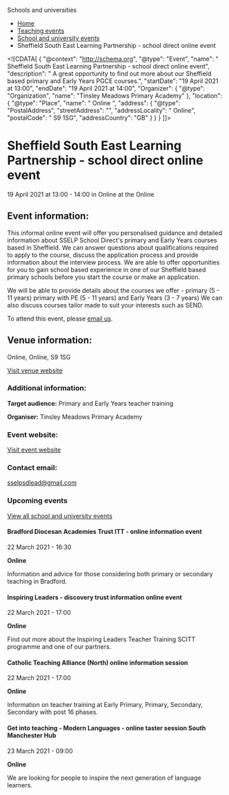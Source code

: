 Schools and universities

*   [Home](/)
*   [Teaching events](/teaching-events)
*   [School and university events](/teaching-events/training-provider-events)
*   Sheffield South East Learning Partnership - school direct online event

<!\[CDATA\[ { "@context": "http://schema.org", "@type": "Event", "name": " Sheffield South East Learning Partnership - school direct online event", "description": " A great opportunity to find out more about our Sheffield based primary and Early Years PGCE courses.", "startDate": "19 April 2021 at 13:00", "endDate": "19 April 2021 at 14:00", "Organizer": { "@type": "Organization", "name": "Tinsley Meadows Primary Academy" }, "location": { "@type": "Place", "name": " Online ", "address": { "@type": "PostalAddress", "streetAddress": "", "addressLocality": " Online", "postalCode": " S9 1SG", "addressCountry": "GB" } } } \]\]>

Sheffield South East Learning Partnership - school direct online event
======================================================================

19 April 2021 at 13:00 - 14:00 in Online at the Online

Event information:
------------------

This informal online event will offer you personalised guidance and detailed information about SSELP School Direct's primary and Early Years courses based in Sheffield. We can answer questions about qualifications required to apply to the course, discuss the application process and provide information about the interview process. We are able to offer opportunities for you to gain school based experience in one of our Sheffield based primary schools before you start the course or make an application.

We will be able to provide details about the courses we offer - primary (5 - 11 years) primary with PE (5 - 11 years) and Early Years (3 - 7 years) We can also discuss courses tailor made to suit your interests such as SEND.

To attend this event, please [email us](mailto:sselpsdlead@gmail.com).

Venue information:
------------------

Online, Online, S9 1SG

[Visit venue website](https://sselp.net/ "Online")

### Additional information:

**Target audience:** Primary and Early Years teacher training

**Organiser:** Tinsley Meadows Primary Academy

### Event website:

[Visit event website](https://sselp.net/)

### Contact email:

[sselpsdlead@gmail.com](mailto:sselpsdlead@gmail.com)

### Upcoming events

[View all school and university events](/teaching-events/training-provider-events)

[](/teaching-events/training-provider-events/210322-bradford-diocesan-academies-trust-itt-online-information-event)

#### Bradford Diocesan Academies Trust ITT - online information event

22 March 2021 - 16:30

**Online**

Information and advice for those considering both primary or secondary teaching in Bradford.

[](/teaching-events/training-provider-events/210322-inspiring-leaders-discovery-trust-information-online-event)

#### Inspiring Leaders - discovery trust information online event

22 March 2021 - 17:00

**Online**

Find out more about the Inspiring Leaders Teacher Training SCITT programme and one of our partners.

[](/teaching-events/training-provider-events/210322-catholic-teaching-alliance-north-online-information-session)

#### Catholic Teaching Alliance (North) online information session

22 March 2021 - 17:00

**Online**

Information on teacher training at Early Primary, Primary, Secondary, Secondary with post 16 phases.

[](/teaching-events/training-provider-events/210323-get-into-teaching-modern-languages-online-taster-session-south-manchester-hub)

#### Get into teaching - Modern Languages - online taster session South Manchester Hub

23 March 2021 - 09:00

**Online**

We are looking for people to inspire the next generation of language learners.